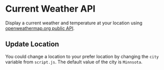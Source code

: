 # Current Weather API

Display a current weather and temperature at your location using [openweathermap.org public API](openweathermap.org).

## Update Location

You could change a location to your prefer location by changing the `city` variable from `script.js`. The default value of the city is `Minnsota`.
